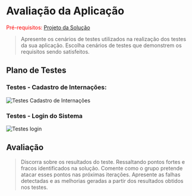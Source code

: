 # Avaliação da Aplicação

<span style="color:red">Pré-requisitos: <a href="6-Implementação.md"> Projeto da Solução</a></span>


> Apresente os cenários de testes utilizados na realização dos testes da
> sua aplicação. Escolha cenários de testes que demonstrem os requisitos
> sendo satisfeitos.

## Plano de Testes

### Testes - Cadastro de Internações:
![Testes Cadastro de Internações](https://user-images.githubusercontent.com/90854484/146050406-bc3a783a-b712-4f1b-82f4-cf8fde5207a2.png)

### Testes - Login do Sistema
![Testes login](https://user-images.githubusercontent.com/90854484/146053140-60432a71-9fe8-4dde-9c38-4bc3ce4d0f1a.png)

## Avaliação

> Discorra sobre os resultados do teste. Ressaltando pontos fortes e
> fracos identificados na solução. Comente como o grupo pretende atacar
> esses pontos nas próximas iterações. Apresente as falhas detectadas e
> as melhorias geradas a partir dos resultados obtidos nos testes.

